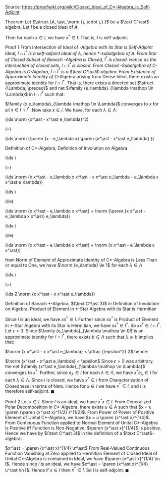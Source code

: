 # 

Source: https://proofwiki.org/wiki/Closed_Ideal_of_C*-Algebra_is_Self-Adjoint

Theorem
Let $\struct {A, \ast, \norm {\, \cdot \,} }$ be a $\text C^\ast$-algebra.
Let $I$ be a closed ideal of $A$.

Then for each $x \in I$, we have $x^\ast \in I$. 
That is, $I$ is self-adjoint.


Proof 1
From Intersection of Ideal of *-Algebra with its Star is Self-Adjoint Ideal, $I \cap I^\ast$ is a self-adjoint ideal of $A$, hence $\ast$-subalgebra of $A$.
From Star of Closed Subset of Banach *-Algebra is Closed, $I^\ast$ is closed. 
Hence as the intersection of closed sets, $I \cap I^\ast$ is closed.
From Closed *-Subalgebra of C*-Algebra is C*-Algebra, $I \cap I^\ast$ is a $\text C^\ast$-algebra.
From Existence of Approximate Identity of C*-Algebra arising from Dense Ideal, there exists an approximate identity for $I \cap I^\ast$.
That is, there exists a directed set $\struct {\Lambda, \preceq}$ and net $\family {e_\lambda}_{\lambda \mathop \in \Lambda}$ in $I \cap I^\ast$ such that:

$\family {x e_\lambda}_{\lambda \mathop \in \Lambda}$ converges to $x$
for all $x \in I \cap I^\ast$.
Now take $x \in I$.
We have, for each $\lambda \in \Lambda$:














\(\ds \norm {x^\ast - x^\ast e_\lambda}^2\)

\(=\)







\(\ds \norm {\paren {x - e_\lambda x} \paren {x^\ast - x^\ast e_\lambda} }\)





Definition of C*-Algebra, Definition of Involution on Algebra














\(\ds \)

\(=\)







\(\ds \norm {x x^\ast - e_\lambda x x^\ast - x x^\ast e_\lambda - e_\lambda x x^\ast e_\lambda}\)




















\(\ds \)

\(\le\)







\(\ds \norm {x x^\ast - e_\lambda x x^\ast} + \norm {\paren {x x^\ast - e_\lambda x x^\ast} e_\lambda}\)




















\(\ds \)

\(\le\)







\(\ds \norm {x x^\ast - e_\lambda x x^\ast} + \norm {x x^\ast - e_\lambda x x^\ast}\)





from Norm of Element of Approximate Identity of C*-Algebra is Less Than or equal to One, we have $\norm {e_\lambda} \le 1$ for each $\lambda \in \Lambda$














\(\ds \)

\(=\)







\(\ds 2 \norm {x x^\ast - x x^\ast e_\lambda}\)





Definition of Banach *-Algebra, $(\text C^\ast 3)$ in Definition of Involution on Algebra, Product of Element in *-Star Algebra with its Star is Hermitian



Since $I$ is an ideal, we have $x x^\ast \in I$.
Further since $x x^\ast$ is Product of Element in *-Star Algebra with its Star is Hermitian, we have $x x^\ast \in I^\ast$. 
So $x x^\ast \in I \cap I^\ast$.
Let $\epsilon > 0$. 
Since $\family {e_\lambda}_{\lambda \mathop \in I}$ is an approximate identity for $I \cap I^\ast$, there exists $b \in \Lambda$ such that $\lambda \succeq b$ implies that:

$\norm {x x^\ast - x x^\ast e_\lambda} < \dfrac {\epsilon^2} 2$
hence:

$\norm {x^\ast - x^\ast e_\lambda} < \epsilon$
Since $\epsilon > 0$ was arbitrary, the net $\family {x^\ast e_\lambda}_{\lambda \mathop \in \Lambda}$ converges to $x^\ast$. 
Further, since $e_\lambda \in I$ for each $\lambda \in \Lambda$, we have $x^\ast e_\lambda \in I$ for each $\lambda \in \Lambda$. 
Since $I$ is closed, we have $x^\ast \in I$ from Characterization of Closedness in terms of Nets.
Hence for $x \in I$ we have $x^\ast \in I$, and $I$ is therefore self-adjoint.
$\blacksquare$


Proof 2
Let $x \in I$.
Since $I$ is an ideal, we have $x^\ast x \in I$. 
From Generalized Polar Decomposition in C*-Algebra, there exists $u \in A$ such that $x = u \paren {\paren {x^\ast x}^{1/2} }^{1/2}$.
From Power of Power of Positive Element of Unital C*-Algebra, we have $x = u \paren {x^\ast x}^{1/4}$. 
From Continuous Function applied to Normal Element of Unital C*-Algebra is Positive iff Function is Non-Negative, $\paren {x^\ast x}^{1/4}$ is positive.
Hence we have by $(\text C^\ast 3)$ in the definition of a $\text C^\ast$-algebra:

$x^\ast = \paren {x^\ast x}^{1/4} u^\ast$
From Real-Valued Continuous Function Vanishing at Zero applied to Hermitian Element of Closed Ideal of Unital C*-Algebra is contained in Ideal, we have $\paren {x^\ast x}^{1/4} \in I$.
Hence since $I$ is an ideal, we have $x^\ast = \paren {x^\ast x}^{1/4} u^\ast \in I$.
Hence if $x \in I$ then $x^\ast \in I$.
So $I$ is self-adjoint.
$\blacksquare$





